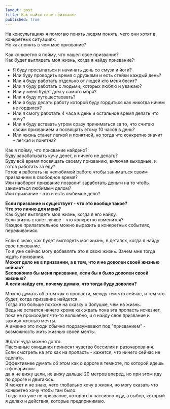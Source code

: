 ```yaml
---
layout: post
title: Как найти свое призвание
published: true
---
```

На консультациях я помогаю понять людям понять, чего они хотят в конкретных ситуациях.\
Но как понять в чем мое призвание?

Как конкретно я пойму, что нашел свое призвание?\
Как будет выглядеть моя жизнь, когда я найду призвание?:
* Я буду просыпаться и начинать день со смузи и йоги?
* Или буду проводить время с друзьями и есть стейки каждый день?
* Или я буду работать отдельно от людей кто меня бесит?
* Или я буду работать с людьми, которых люблю и уважаю?
* Или у меня будет дом у самого моря?
* Или я буду путешествовать?
* Или я буду делать работу которой буду гордиться как никогда ничем не гордился?
* Или я смогу работать 4 часа в день и остальное время делать что хочу?
* Или я буду вставать утром сразу приниматься за то, что считаю своим призванием и посвящать этому 10 часов в день?
* Или жизнь станет легкой и понятной, но тогда что конкретно значит – легкая и понятна?

Как я пойму, что призвание найдено?:\
Буду зарабатывать кучу денег, и ничего не делать?\
Буду всё время посвящать своему призванию, включая выходные, и готов работать за еду?\
Готов я работать на нелюбимой работе чтобы заниматься своим призванием в свободное время?\
Или наоборот призвание позволит заработать деньги на то чтобы заниматься любимым делом?\
Или призвание - это и есть любимое дело?

**Если призвание и существует - что это вообще такое?\
Что это лично для меня?**\
Как будет выглядеть моя жизнь, когда я его найду.\
Если жизнь станет лучше - что конкретно изменится?\
Каждое прилагательное можно выразить в конкретных событиях, переживаниях.

Если я знаю, как будет выглядеть моя жизнь, в деталях, когда я найду свое призвание.\
То я уже сейчас могу добавлять это в свою жизнь. Зачем мне тогда ждать призвания.\
**Может дело не в призвании, а в том, что я не доволен своей жизнью сейчас?\
Беспокоило бы меня призвание, если бы я было доволен своей жизнью?\
А если найду его, почему думаю, что тогда буду доволен?**

Можно думать об этом как о пропасти, между тем что сейчас, и тем что будет, когда призвание найдется.\
Тогда это больше похоже на сказку о Золушке, чем на жизнь.\
Ведь не остается ничего кроме как ждать пока эта пропасть исчезнет, пока не произойдет что-то волшебно, и я найду свое призвание и заживу жизнью мечты.\
А именно это люди обычно подразумевают под "призванием" - возможность жить жизнью своей мечты.

Ждать чуда можно долго.\
Пассивные ожидания приносят чувство бессилия и разочарования.\
Если смотреть на это как на пропасть - кажется, что ничего сейчас не сделать.\
Эффективнее думать об этом как о дороге в темноте, по которой идешь с фонариком:\
да я не вижу цели, не вижу дальше 20 метров вперед, но при этом иду по дороге и двигаюсь.\
Я может и не знаю, чего глобально хочу в жизни, но могу сказать что конкретно хочу чтобы там было.\
Тогда это уже не призвание, которого я пассивно жду, а выбор, который я делаю и действия, которые предпринимаю.
